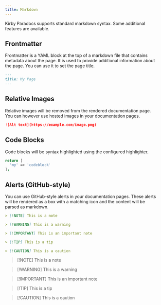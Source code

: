 ```yaml
---
title: Markdown
---
```


Kirby Paradocs supports standard markdown syntax. Some additional features are available.

## Frontmatter

Frontmatter is a YAML block at the top of a markdown file that contains metadata about the page. It is used to provide additional information about the page. You can use it to set the page title.

```markdown
---
title: My Page
---
```

## Relative Images

Relative images will be removed from the rendered documentation page. You can however use hosted images in your documentation pages.

```markdown
![Alt text](https://example.com/image.png)
```

## Code Blocks

Code blocks will be syntax highlighted using the configured highlighter.

```php
return [
  'my' => 'codeblock'
];
```


## Alerts (GitHub-style)

You can use GitHub-style alerts in your documentation pages. These alerts will be rendered as a box with a matching icon and the content will be parsed as markdown.

```markdown
> [!NOTE] This is a note

> [!WARNING] This is a warning

> [!IMPORTANT] This is an important note

> [!TIP] This is a tip

> [!CAUTION] This is a caution

```

> [!NOTE] This is a note

> [!WARNING] This is a warning

> [!IMPORTANT] This is an important note

> [!TIP] This is a tip

> [!CAUTION] This is a caution

